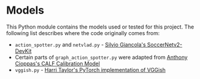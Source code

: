 # Models

This Python module contains the models used or tested for this project. The following list describes where the code originally comes from:

* `action_spotter.py` and `netvlad.py` - [Silvio Giancola's SoccerNetv2-DevKit](https://github.com/SilvioGiancola/SoccerNetv2-DevKit)
* Certain parts of `graph_action_spotter.py` were adapted from [Anthony Cioppas's CALF Calibration Model](https://github.com/SilvioGiancola/SoccerNetv2-DevKit/tree/main/Task1-ActionSpotting/CALF_Calibration_GCN)
* `vggish.py` - [Harri Taylor's PyTorch implementation of VGGish](https://github.com/harritaylor/torchvggish)
